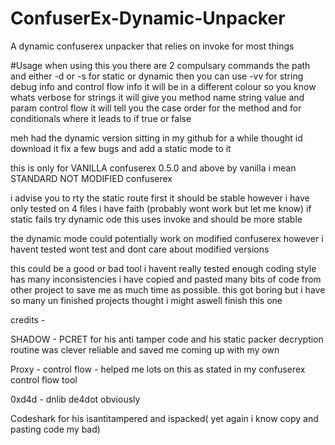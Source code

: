 # ConfuserEx-Dynamic-Unpacker
A dynamic confuserex unpacker that relies on invoke for most things


#Usage
when using this you there are 2 compulsary commands
the path and either -d or -s for static or dynamic 
then you can use -vv for string debug info and control flow info 
it will be in a different colour so you know whats verbose 
for strings it will give you method name string value and param
control flow it will tell you the case order for the method and for conditionals where it leads to if true or false

meh had the dynamic version sitting in my github for a while thought id download it fix a few bugs and add a static mode to it 

this is only for VANILLA confuserex 0.5.0 and above by vanilla i mean STANDARD NOT MODIFIED confuserex 

i advise you to rty the static route first it should be stable however i have only tested on 4 files i have faith (probably wont work but let me know)
if static fails try dynamic ode this uses invoke and should be more stable

the dynamic mode could potentially work on modified confuserex however i havent tested wont test and dont care about modified versions

this could be a good or bad tool i havent really tested enough coding style has many inconsistencies i have copied and pasted many bits of code from other project to save me as much time as possible. this got boring but i have so many un finished projects thought i might aswell finish this one

credits - 

SHADOW - PCRET for his anti tamper code and his static packer decryption routine was clever reliable and saved me coming up with my own 

Proxy - control flow - helped me lots on this as stated in my confuserex control flow tool

0xd4d - dnlib de4dot obviously

Codeshark for his isantitampered and ispacked( yet again i know copy and pasting code my bad)


